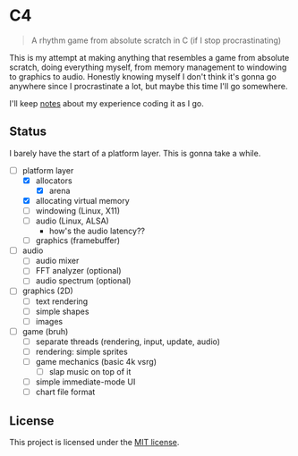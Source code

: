 # C4

> A rhythm game from absolute scratch in C (if I stop procrastinating)

This is my attempt at making anything that resembles a game from absolute scratch, doing everything myself, from memory management to windowing to graphics to audio. Honestly knowing myself I don't think it's gonna go anywhere since I procrastinate a lot, but maybe this time I'll go somewhere.

I'll keep [notes](/notes.md) about my experience coding it as I go.

## Status

I barely have the start of a platform layer. This is gonna take a while.

- [ ] platform layer
  - [x] allocators
    - [x] arena
  - [x] allocating virtual memory
  - [ ] windowing (Linux, X11)
  - [ ] audio (Linux, ALSA)
    - how's the audio latency??
  - [ ] graphics (framebuffer)

- [ ] audio
  - [ ] audio mixer
  - [ ] FFT analyzer (optional)
  - [ ] audio spectrum (optional)

- [ ] graphics (2D)
  - [ ] text rendering
  - [ ] simple shapes
  - [ ] images

- [ ] game (bruh)
  - [ ] separate threads (rendering, input, update, audio)
  - [ ] rendering: simple sprites
  - [ ] game mechanics (basic 4k vsrg)
    - [ ] slap music on top of it
  - [ ] simple immediate-mode UI
  - [ ] chart file format

## License

This project is licensed under the [MIT license](/LICENSE).
